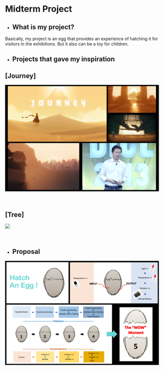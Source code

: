 # Midterm Project

* ## What is my project?

Basically, my project is an egg that provides an experience of hatching it for visitors in the exhibitions.
But it also can be a toy for children.


* ## Projects that gave my inspiration

 ## [Journey]


  ![](https://github.com/yuanfang313/CIM642_Physical_Computing/blob/master/note/Insperation01_journey.png?raw=true)
  
  &nbsp;
  
## [Tree]  
  ![](https://github.com/yuanfang313/CIM642_Physical_Computing/blob/master/note/Insperation02_Tree.png?raw=true)
  
  &nbsp;


* ## Proposal
![](https://github.com/yuanfang313/CIM642_Physical_Computing/blob/master/note/Midterm_proposal.png?raw=true)
